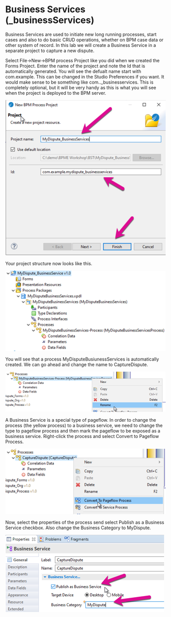 # Business Services (_businessServices)

Business Services are used to initiate new long running processes, start cases and also to do basic CRUD operations, whether on BPM case data or other system of record.
In this lab we will create a Business Service in a separate project to capture a new dispute.

Select File->New->BPM process Project like you did when we created the Forms Project. Enter the name of the project and note the Id that is automatically generated. You will see the defualt name start with com.example. This can be changed in the Studio Preferences if you want. It would make sense to be something like com.<customer name>.<solution name>_businesservices. This is completely optional, but it will be very handy as this is what you will see when the project is deployed to the BPM server.

![forms_project](images/bServices/1.png)

Your project structure now looks like this.

![forms_project](images/bServices/2.png)

You will see that a process MyDisputeBusiunessServices is automatically created. We can go ahead and change the name to CaptureDispute.

![forms_project](images/bServices/3.png)

A Business Service is a special type of pageflow. In order to change the process (the yellow process) to a business service, we need to change the type to pageflow process and then mark the pageflow to be exposed as a business service. Right-click the process and select Convert to Pageflow Process.

![forms_project](images/bServices/4.png)

Now, select the properties of the process send select Publish as a Business Service checkbox. Also change the Business Category to MyDispute.

![forms_project](images/bServices/5.png)
